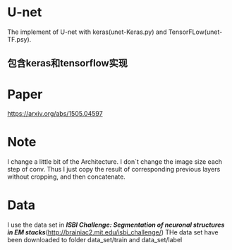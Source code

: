 # U-net
The implement of U-net with keras(unet-Keras.py) and TensorFLow(unet-TF.psy).

## 包含keras和tensorflow实现
# Paper
https://arxiv.org/abs/1505.04597
# Note
I change a little bit of the Architecture. I don`t change the image size each step of conv. 
Thus I just copy the result of corresponding previous layers without cropping, and then concatenate.
# Data
I use the data set in ***ISBI Challenge: Segmentation of neuronal structures in EM stacks***(http://brainiac2.mit.edu/isbi_challenge/)
THe data set have been downloaded to folder data_set/train and data_set/label
